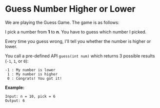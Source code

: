 # Guess Number Higher or Lower

We are playing the Guess Game. The game is as follows:

I pick a number from **1** to **n**. You have to guess which number I picked.

Every time you guess wrong, I'll tell you whether the number is higher or lower.

You call a pre-defined API `guess(int num)` which returns 3 possible results (`-1`, `1`, or `0`):

```pseudo
-1 : My number is lower
 1 : My number is higher
 0 : Congrats! You got it!
```

**Example:**

```pseudo
Input: n = 10, pick = 6
Output: 6
```
